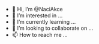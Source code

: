 - 👋 Hi, I’m @NaciAkce
- 👀 I’m interested in ...
- 🌱 I’m currently learning ...
- 💞️ I’m looking to collaborate on ...
- 📫 How to reach me ...

<!---
NaciAkce/NaciAkce is a ✨ special ✨ repository because its `README.md` (this file) appears on your GitHub profile.
You can click the Preview link to take a look at your changes.
--->
